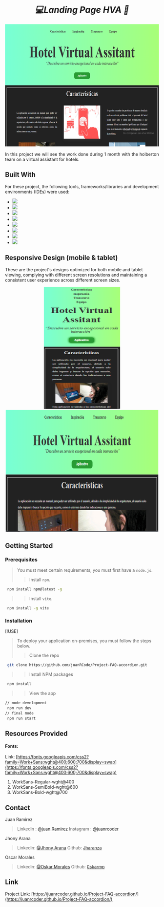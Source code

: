 <div align='center'>
 <h1><em>💻Landing Page HVA 🚀</em></h1>
  <img src="./src/assets/screenComputer.png" alt="Logo" width="800" height="400" >
 <p>  </p>
 <p>  </p>
<p align='justify'>
 In this project we will see the work done during 1 month with the holberton team on a virtual assistant for hotels.
</p>

</div>

## Built With

For these project, the following tools, frameworks/libraries and development environments (IDEs) were used:

- <img src="https://img.shields.io/badge/HTML5-E34F26?style=for-the-badge&logo=html5&logoColor=white" />
- <img src="https://img.shields.io/badge/CSS3-1572B6?style=for-the-badge&logo=css3&logoColor=white" />
- <img src="https://img.shields.io/badge/JavaScript-323330?style=for-the-badge&logo=javascript&logoColor=F7DF1E" />
- <img src="https://img.shields.io/badge/VSCode-0078D4?style=for-the-badge&logo=visual%20studio%20code&logoColor=white" />
- <img src="https://img.shields.io/badge/Vite-B73BFE?style=for-the-badge&logo=vite&logoColor=FFD62E" />
- <img src="https://img.shields.io/badge/GitHub%20Pages-222222?style=for-the-badge&logo=GitHub%20Pages&logoColor=white" />
- <img src="https://img.shields.io/badge/React-20232A?style=for-the-badge&logo=react&logoColor=61DAFB" />
- <img src="https://img.shields.io/badge/npm-CB3837?style=for-the-badge&logo=npm&logoColor=white"/>

## Responsive Design (mobile & tablet)

These are the project's designs optimized for both mobile and tablet viewing, complying with different screen resolutions and maintaining a consistent user experience across different screen sizes.

<div align="center">
  <img src="./src/assets/screenMobile.png" alt="Logo" width="250" height="400" >
  <img src="./src/assets/screenTablet.png" alt="Logo" width="500" height="400" > 
</div>

## Getting Started
### Prerequisites

> You must meet certain requirements, you must first have a `node.js`.
>
>> Install `npm`.
```sh
 npm install npm@latest -g
```

>> Install `vite`.
```sh
 npm install -g vite
```

### Installation
[!USE]

> To deploy your application on-premises, you must follow the steps below.
>
>> Clone the repo
```sh
 git clone https://github.com/juanRCode/Project-FAQ-accordion.git
```

>> Install NPM packages
```sh
 npm install
```

>> View the app
```sh
// mode development
 npm run dev
// final mode
 npm run start
```

## Resources Provided

#### Fonts:

Link: [https://fonts.googleapis.com/css2?family=Work+Sans:wght@400;600;700&display=swap](https://fonts.googleapis.com/css2?family=Work+Sans:wght@400;600;700&display=swap)

1. WorkSans-Regular-wght@400
2. WorkSans-SemiBold-wght@600
3. WorkSans-Bold-wght@700

## Contact

Juan Ramirez

> Linkedin : [@juan Ramirez](https://www.linkedin.com/in/juan-ramirez-490b84271/)
> Instagram : [@juanrcoder](https://www.instagram.com/juanrcoder/)

Jhony Arana

> Linkedin: [@Jhony Arana](https://www.linkedin.com/in/jhony-arana-carranza-a103b350/)
> Github: [Jharanza](https://github.com/Jharanza)

Oscar Morales

> Linkedin: [@Oskar Morales](https://www.linkedin.com/in/oskarmorales/)
> Github: [0skarmp](https://github.com/0skarmp)

## Link
Project Link: [https://juanrcoder.github.io/Project-FAQ-accordion/](https://juanrcoder.github.io/Project-FAQ-accordion/)

<!--
[!NOTE]: Una nota general que proporciona información o contexto.
[!IMPORTANT]: Una nota importante que debe leerse cuidadosamente.
[!USE]: Una nota que proporciona instrucciones sobre cómo usar algo.
[!BUG]: Una nota que informa sobre un error o problema.
[!TODO]: Una nota que indica una tarea pendiente.
También hay otros tipos de notas menos comunes, como:

[!HACK]: Una nota que proporciona un truco o solución alternativa.
[!WARNING]: Una nota que advierte sobre un peligro o riesgo.
[!DEPRECATED]: Una nota que informa sobre una característica o funcionalidad que ya no se usa.
[!SECURITY]: Una nota que informa sobre una vulnerabilidad de seguridad. -->
